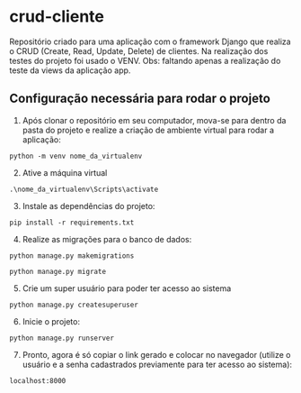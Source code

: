 # crud-cliente

Repositório criado para uma aplicação com o framework Django que realiza o CRUD (Create, Read, Update, Delete) de clientes. Na realização dos testes do projeto foi usado o VENV. Obs: faltando apenas a realização do teste da views da aplicação app. 

<h2> Configuração necessária para rodar o projeto</h2>

1. Após clonar o repositório em seu computador, mova-se para dentro da pasta do projeto e realize a criação de ambiente virtual para rodar a aplicação:
```
python -m venv nome_da_virtualenv
```

2. Ative a máquina virtual
```
.\nome_da_virtualenv\Scripts\activate
```

3. Instale as dependências do projeto:

```
pip install -r requirements.txt
```

4. Realize as migrações para o banco de dados:
```
python manage.py makemigrations

python manage.py migrate
```

5. Crie um super usuário para poder ter acesso ao sistema 
```
python manage.py createsuperuser
```

6. Inicie o projeto:
```
python manage.py runserver
```

7. Pronto, agora é só copiar o link gerado e colocar no navegador (utilize o usuário e a senha cadastrados previamente para ter acesso ao sistema):
```
localhost:8000
```


